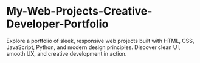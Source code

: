 # My-Web-Projects-Creative-Developer-Portfolio
Explore a portfolio of sleek, responsive web projects built with HTML, CSS, JavaScript, Python, and modern design principles. Discover clean UI, smooth UX, and creative development in action.
